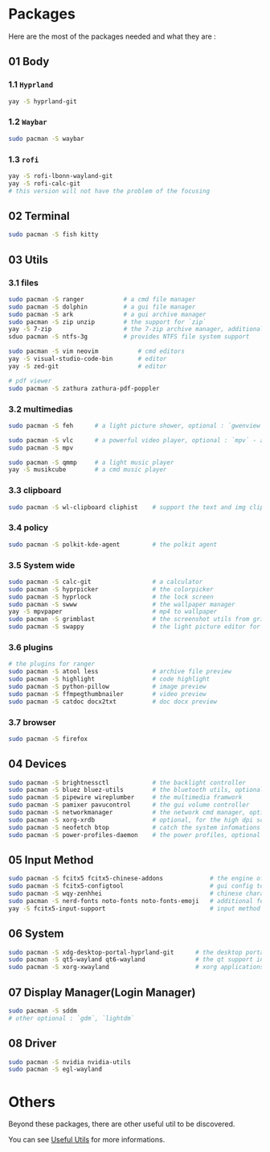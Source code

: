 # Packages

Here are the most of the packages needed and what they are : 

## 01 Body

### 1.1 `Hyprland`

```bash
yay -S hyprland-git
```

### 1.2 `Waybar`

```bash
sudo pacman -S waybar
```

### 1.3 `rofi` 

```bash
yay -S rofi-lbonn-wayland-git
yay -S rofi-calc-git
# this version will not have the problem of the focusing
```

## 02 Terminal

```bash
sudo pacman -S fish kitty
```

## 03 Utils

### 3.1 files

```bash
sudo pacman -S ranger 			# a cmd file manager
sudo pacman -S dolphin			# a gui file manager
sudo pacman -S ark				# a gui archive manager
sudo pacman -S zip unzip		# the support for `zip`
yay -S 7-zip					# the 7-zip archive manager, additional but recommended
sduo pacman -S ntfs-3g			# provides NTFS file system support

sudo pacman -S vim neovim			# cmd editors
yay -S visual-studio-code-bin		# editor
yay -S zed-git						# editor

# pdf viewer
sudo pacman -S zathura zathura-pdf-poppler
```

### 3.2 multimedias

```bash
sudo pacman -S feh		# a light picture shower, optional : `gwenview` - a powerful picture shower

sudo pacman -S vlc		# a powerful video player, optional : `mpv` - a light video player
sudo pacman -S mpv

sudo pacman -S qmmp		# a light music player
yay -S musikcube		# a cmd music player
```

### 3.3 clipboard

```bash
sudo pacman -S wl-clipboard cliphist	# support the text and img clip and paste
```

### 3.4 policy

```bash
sudo pacman -S polkit-kde-agent			# the polkit agent
```

### 3.5 System wide

```bash
sudo pacman -S calc-git					# a calculator
sudo pacman -S hyprpicker				# the colorpicker
sudo pacman -S hyprlock					# the lock screen
sudo pacman -S swww						# the wallpaper manager
yay -S mpvpaper							# mp4 to wallpaper
sudo pacman -S grimblast				# the screenshot utils from grim
sudo pacman -S swappy					# the light picture editor for screenshot
```
### 3.6 plugins

```bash
# the plugins for ranger
sudo pacman -S atool less 				# archive file preview
sudo pacman -S highlight 				# code highlight
sudo pacman -S python-pillow 			# image preview
sudo pacman -S ffmpegthumbnailer 		# video preview
sudo pacman -S catdoc docx2txt 			# doc docx preview
```

### 3.7 browser

```bash
sudo pacman -S firefox
```

## 04 Devices

```bash
sudo pacman -S brightnessctl			# the backlight controller
sudo pacman -S bluez bluez-utils		# the bluetooth utils, optional : `blueman` - a gui bluetooth manager
sudo pacman -S pipewire wireplumber		# the multimedia framwork
sudo pacman -S pamixer pavucontrol		# the gui volume controller
sudo pacman -S networkmanager			# the network cmd manager, optional: `network-manager-applet` - a gui manager
sudo pacman -S xorg-xrdb				# optional, for the high dpi screen to change the dpi of the x11 apps
sudo pacman -S neofetch btop			# catch the system infomations
sudo pacman -S power-profiles-daemon	# the power profiles, optional : `tlp`, `tlpui` - a powerful third part utils
```

## 05 Input Method

```bash
sudo pacman -S fcitx5 fcitx5-chinese-addons				# the engine of the input method
sudo pacman -S fcitx5-configtool						# gui config tool
sudo pacman -S wqy-zenhhei								# chinese characters
sudo pacman -S nerd-fonts noto-fonts noto-fonts-emoji	# additional fonts (recommended)
yay -S fcitx5-input-support								# input method support
```

## 06 System

```bash
sudo pacman -S xdg-desktop-portal-hyprland-git		# the desktop portal
sudo pacman -S qt5-wayland qt6-wayland				# the qt support in wayland
sudo pacman -S xorg-xwayland						# xorg applications wayland support
```

## 07 Display Manager(Login Manager)

```bash
sudo pacman -S sddm
# other optional : `gdm`, `lightdm`
```

## 08 Driver

```bash
sudo pacman -S nvidia nvidia-utils
sudo pacman -S egl-wayland
```

# Others

Beyond these packages, there are other useful util to be discovered.

You can see [Useful Utils](./CONFLIST.md) for more informations.
